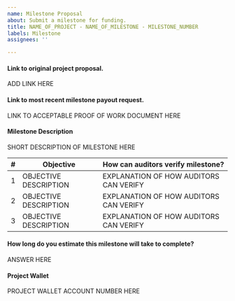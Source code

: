 ```yaml
---
name: Milestone Proposal
about: Submit a milestone for funding.
title: NAME_OF_PROJECT - NAME_OF_MILESTONE - MILESTONE_NUMBER
labels: Milestone
assignees: ''

---
```


#### Link to original project proposal.
ADD LINK HERE

#### Link to most recent milestone payout request.
LINK TO ACCEPTABLE PROOF OF WORK DOCUMENT HERE

#### Milestone Description
SHORT DESCRIPTION OF MILESTONE HERE

| # | Objective             | How can auditors verify milestone?     |
| - | --------------------- | -------------------------------------- |
| 1 | OBJECTIVE DESCRIPTION | EXPLANATION OF HOW AUDITORS CAN VERIFY |
| 2 | OBJECTIVE DESCRIPTION | EXPLANATION OF HOW AUDITORS CAN VERIFY |
| 3 | OBJECTIVE DESCRIPTION | EXPLANATION OF HOW AUDITORS CAN VERIFY |

#### How long do you estimate this milestone will take to complete?
ANSWER HERE

#### Project Wallet
PROJECT WALLET ACCOUNT NUMBER HERE
